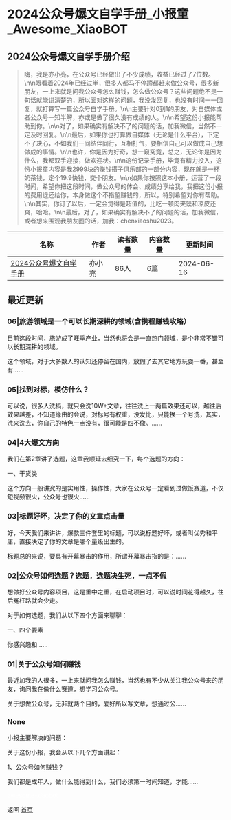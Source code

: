 # 2024公众号爆文自学手册_小报童_Awesome_XiaoBOT

## 2024公众号爆文自学手册介绍
> 嗨，我是亦小亮，在公众号已经做出了不少成绩，收益已经过了7位数。\n\n眼看着2024年已经过半，很多人都马不停蹄都赶来做公众号，很多新朋友，一上来就是问我公众号怎么赚钱，怎么做公众号？这些问题绝不是一句话就能讲清楚的，所以面对这样的问题，我没发回复，也没有时间一一回复，就打算写一篇公众号自学手册。\n\n主要针对0到1的朋友，对自媒体或者公众号一知半解，亦或是做了很久没有成绩的人。\n\n希望这份小报能帮助到你。\n\n对了，如果确实有解决不了的问题的话，加我微信，当然不一定及时回复。\n\n最后，如果你也打算做自媒体（无论是什么平台），下定不了决心，不如我们一同结伴同行，互相打气，要相信自己可以做成自己想做成的事情。\n\n也许，你是因为好奇，想一窥究竟，总之，无论你是因为什么，我都双手迎接，做欢迎状。\n\n这份记录手册，毕竟有精力投入，这份小报童内容是我2999块的赚钱搭子俱乐部的一部分内容，现在就是一杯奶茶钱，定个19.9快钱，交个朋友。\n\n如果你按照这本小册，运营了一段时间，希望你把这段时间，做公众号的体会、成绩分享给我，我把这份小报的费用退还给你，本身做这个不指望赚钱的，所以，特别希望对你有帮助。\n\n其实，你订了以后，一定会觉得是超值的，比吃一顿肉夹馍和凉皮还爽，哈哈。\n\n最后，对了，如果确实有解决不了的问题的话，加我微信，或者想来围观我朋友圈的话，加我：chenxiaoshu2023。  
  


|名称|作者|读者数量|内容数量|更新时间|
|---|---|---|---|---|
|[2024公众号爆文自学手册](https://xiaobot.net/p/rice41?refer=9c3f1c95-a052-465a-9902-f6d75080262a)|亦小亮|86人|6篇|2024-06-16|

## 最近更新
### 06|旅游领域是一个可以长期深耕的领域(含携程赚钱攻略）

目前这段时间，旅游成了旺季产业，当然也将会是一直热门领域，是个非常不错可以长期深耕的领域。​

这个领域，对于大多数人的认知还停留在国内，放假了去其它地方玩耍一番，甚至有......

### 05|找到对标，模仿什么？

可以说，很多人洗稿，就只会洗10W+文章，往往洗上一两篇效果还可以，越往后效果越差，不知道缘由的会说，对标号有权重，没发比，只能换一个号洗，其实，洗来洗去，你自己的特色一点没有，很可能是四不像。......

### 04|4大爆文方向

我们在第2章讲了选题，这章我顺延去细究一下，每个选题的方向：

一、干货类

这个方向一般讲究的是实用性，操作性，大家在公众号一定看到过做饭赛道，不仅短视频很火，公众号也很火......

### 03|标题好坏，决定了你的文章点击量

好，今天我们来讲讲，爆款三件套里的标题，可以说标题好坏，或者叫优秀和平庸，直接决定了你的文章是哪个量级出生的。

标题总的来说，要具有开幕暴击的作用，所谓开幕暴击指的是：......

### 02|公众号如何选题？选题，选题决生死，一点不假

想做好公众号内容项目，这是重中之重，在启动项目时，可以说时间花得越久，往后冤枉路就会少走。

对于如何选题，我们从以下四个方面来聊聊：

一、四个要素

你感兴趣和......

### 01|关于公众号如何赚钱

最近加我的人很多，一上来就问我怎么赚钱，当然也有不少从关注我公众号来的朋友，询问我在做什么赛道，想学习公众号。

关于想做公众号，无非就两个目的，爱好所以写文章，想通过公......

### None

小报主要解决的问题：

关于这份小报，我会从以下几个方面讲起：

1、公众号如何赚钱？

我们都是成年人，做什么能得到什么，我们必须第一时间知道，才能......


<a href="https://github.com/Reno9527/awesome-xiaobot" style="color: white; text-decoration: none;">awesome-xiaobot</a>

返回 [首页](../README.md)

